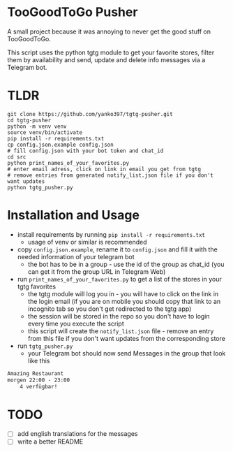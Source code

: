 # TooGoodToGo Pusher

A small project because it was annoying to never get the good stuff on TooGoodToGo.

This script uses the python tgtg module to get your favorite stores, filter them by availability and send, update and delete info messages via a Telegram bot.

# TLDR

```
git clone https://github.com/yanko397/tgtg-pusher.git
cd tgtg-pusher
python -m venv venv
source venv/bin/activate
pip install -r requirements.txt
cp config.json.example config.json
# fill config.json with your bot token and chat_id
cd src
python print_names_of_your_favorites.py
# enter email adress, click on link in email you get from tgtg
# remove entries from generated notify_list.json file if you don't want updates
python tgtg_pusher.py
```

# Installation and Usage

- install requirements by running `pip install -r requirements.txt`
  - usage of venv or similar is recommended
- copy `config.json.example`, rename it to `config.json` and fill it with the needed information of your telegram bot
  - the bot has to be in a group - use the id of the group as chat_id (you can get it from the group URL in Telegram Web)
- run `print_names_of_your_favorites.py` to get a list of the stores in your tgtg favorites
  - the tgtg module will log you in - you will have to click on the link in the login email (if you are on mobile you should copy that link to an incognito tab so you don't get redirected to the tgtg app)
  - the session will be stored in the repo so you don't have to login every time you execute the script
  - this script will create the `notify_list.json` file - remove an entry from this file if you don't want updates from the corresponding store
- run `tgtg_pusher.py`
  - your Telegram bot should now send Messages in the group that look like this
```txt
Amazing Restaurant
morgen 22:00 - 23:00
    4 verfügbar!
```

# TODO

- [ ] add english translations for the messages
- [ ] write a better README
